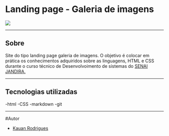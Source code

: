 # Landing page - Galeria de imagens

![](./screenshot/galeria%20de%20tenis.png)
___
## Sobre
Site do tipo landing page galeria de imagens. O objetivo é colocar em prática os conhecimentos adquiridos sobre as linguagens, HTML e CSS durante o curso técnico de Desenvolvoimento de sistemas do [SENAI JANDIRA.](https://sp.senai.br/unidade/jandira/)


___

## Tecnologias utilizadas 
-html
-CSS
-markdown
-git
___

#Autor 

- [Kauan Rodrigues]()